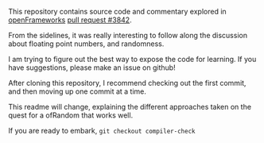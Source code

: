 This repository contains source code and commentary explored in [openFrameworks][1] [pull request #3842][2].

From the sidelines, it was really interesting to follow along the discussion about floating point numbers, and randomness.

I am trying to figure out the best way to expose the code for learning. If you have suggestions, please make an issue on github!

After cloning this repository, I recommend checking out the first commit, and then moving up one commit at a time.

This readme will change, explaining the different approaches taken on the quest for a ofRandom that works well.

If you are ready to embark, `git checkout compiler-check`

[1]: http://openframeworks.cc
[2]: https://github.com/openframeworks/openFrameworks/pull/3842
